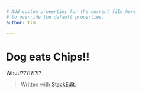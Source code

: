 ```yaml
---
# Add custom properties for the current file here
# to override the default properties.
author: Tim

---
```


<h1 id="dog-eats-chips">Dog eats Chips!!</h1>
<p>Whut/???!?!?!?</p>
<blockquote>
<p>Written with <a href="https://stackedit.io/">StackEdit</a>.</p>
</blockquote>

